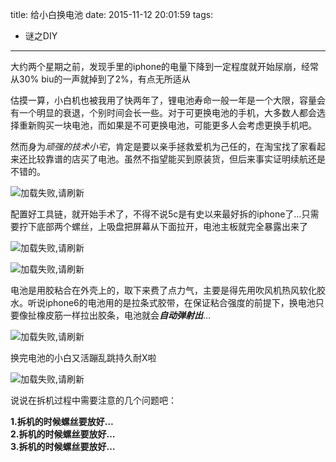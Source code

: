 title: 给小白换电池
date: 2015-11-12 20:01:59
tags:
- 谜之DIY
---
大约两个星期之前，发现手里的iphone的电量下降到一定程度就开始尿崩，经常从30% biu的一声就掉到了2%，有点无所适从

估摸一算，小白机也被我用了快两年了，锂电池寿命一般一年是一个大限，容量会有一个明显的衰退，个别时间会长一些。对于可更换电池的手机，大多数人都会选择重新购买一块电池，而如果是不可更换电池，可能更多人会考虑更换手机吧。

然而身为*顽强的技术小宅*，肯定是要以亲手拯救爱机为己任的，在淘宝找了家看起来还比较靠谱的店买了电池。虽然不指望能买到原装货，但后来事实证明续航还是不错的。  

![加载失败,请刷新](/img/battery01.jpg)

配置好工具链，就开始手术了，不得不说5c是有史以来最好拆的iphone了…只需要拧下底部两个螺丝，上吸盘把屏幕从下面拉开，电池主板就完全暴露出来了

![加载失败,请刷新](/img/battery02.jpg)
<!--more-->

![加载失败,请刷新](/img/battery03.jpg)

电池是用胶粘合在外壳上的，取下来费了点力气，主要是得先用吹风机热风软化胶水。听说iphone6的电池用的是拉条式胶带，在保证粘合强度的前提下，换电池只要像扯橡皮筋一样拉出胶条，电池就会***自动弹射出***…

![加载失败,请刷新](/img/battery04.jpg)

换完电池的小白又活蹦乱跳持久耐X啦

![加载失败,请刷新](/img/battery05.jpg)

说说在拆机过程中需要注意的几个问题吧：

**1.拆机的时候螺丝要放好…  
2.拆机的时候螺丝要放好…  
3.拆机的时候螺丝要放好…**